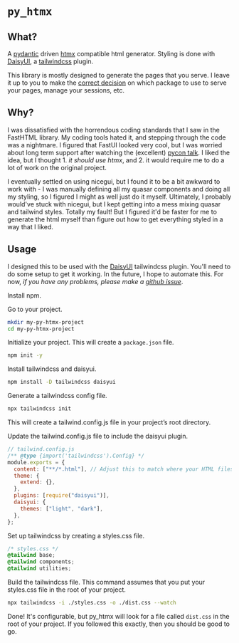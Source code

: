 # `py_htmx`

## What?

A [pydantic](https://pydantic-docs.helpmanual.io/) driven [htmx](https://htmx.org/) compatible html generator.
Styling is done with [DaisyUI](https://daisyui.com/), a [tailwindcss](https://tailwindcss.com/) plugin.

This library is mostly designed to generate the pages that you serve.
I leave it up to you to make the [correct decision](https://fastapi.tiangolo.com/) on which package to use to serve your pages, manage your sessions, etc.

## Why?

I was dissatisfied with the horrendous coding standards that I saw in the FastHTML library.
My coding tools hated it, and stepping through the code was a nightmare.
I figured that FastUI looked very cool, but I was worried about long term support after watching the (excellent) [pycon talk](https://www.youtube.com/watch?v=CNYXGVAEPxY).
I liked the idea, but I thought 1. _it should use htmx_, and 2. it would require me to do a lot of work on the original project.

I eventually settled on using nicegui, but I found it to be a bit awkward to work with - I was manually defining all my quasar components and doing all my styling, so I figured I might as well just do it myself.
Ultimately, I probably would've stuck with nicegui, but I kept getting into a mess mixing quasar and tailwind styles.
Totally my fault!
But I figured it'd be faster for me to generate the html myself than figure out how to get everything styled in a way that I liked.

## Usage

I designed this to be used with the [DaisyUI](https://daisyui.com/) tailwindcss plugin.
You'll need to do some setup to get it working.
In the future, I hope to automate this.
For now, _if you have any problems, please make a [github issue](https://github.com/RBrearton/py-htmx/issues)_.

Install npm.

Go to your project.

```bash
mkdir my-py-htmx-project
cd my-py-htmx-project
```

Initialize your project.
This will create a `package.json` file.

```bash
npm init -y
```

Install tailwindcss and daisyui.

```bash
npm install -D tailwindcss daisyui
```

Generate a tailwindcss config file.

```bash
npx tailwindcss init
```

This will create a tailwind.config.js file in your project’s root directory.

Update the tailwind.config.js file to include the daisyui plugin.

```javascript
// tailwind.config.js
/** @type {import('tailwindcss').Config} */
module.exports = {
  content: ["**/*.html"], // Adjust this to match where your HTML files are located
  theme: {
    extend: {},
  },
  plugins: [require("daisyui")],
  daisyui: {
    themes: ["light", "dark"],
  },
};
```

Set up tailwindcss by creating a styles.css file.

```css
/* styles.css */
@tailwind base;
@tailwind components;
@tailwind utilities;
```

Build the tailwindcss file.
This command assumes that you put your styles.css file in the root of your project.

```bash
npx tailwindcss -i ./styles.css -o ./dist.css --watch
```

Done!
It's configurable, but py_htmx will look for a file called `dist.css` in the root of your project.
If you followed this exactly, then you should be good to go.

